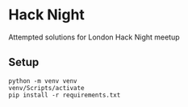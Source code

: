 # Hack Night

Attempted solutions for London Hack Night meetup

## Setup

```shell
python -m venv venv
venv/Scripts/activate
pip install -r requirements.txt
```
